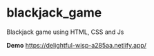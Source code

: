 # blackjack_game
Blackjack game using HTML, CSS and Js

**Demo** https://delightful-wisp-a285aa.netlify.app/
